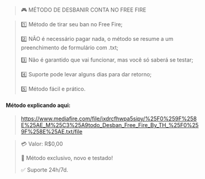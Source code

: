 > 🎮 MÉTODO DE DESBANIR CONTA NO FREE FIRE

> 1️⃣ Método de tirar seu ban no Free Fire;
>
> 2️⃣ NÃO é necessário pagar nada, o método se resume a um preenchimento de formulário com .txt;
>
> 3️⃣ Não é garantido que vai funcionar, mas você só saberá se testar;
>
> 4️⃣ Suporte pode levar alguns dias para dar retorno;
>
> 5️⃣ Método fácil e prático.

#### Método explicando aqui:
> https://www.mediafire.com/file/ixdrcfhwpa5sipy/%25F0%259F%258E%25AE_M%25C3%25A9todo_Desban_Free_Fire_By_TH_%25F0%259F%258E%25AE.txt/file

> 💳 Valor: R$0,00
>
> 🌟 Método exclusivo, novo e testado!
>
> ✅ Suporte 24h/7d.
